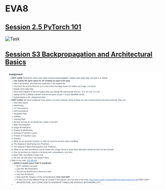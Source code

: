 # EVA8

## [Session 2.5 PyTorch 101](/S2.5_PyTorch_101/)

![Task](https://user-images.githubusercontent.com/5630870/211112238-b6512297-f5e5-4103-be3c-15577b09cfc4.png)


## [Session S3 Backpropagation and Architectural Basics](/S3_Backpropagation_Architectural_Basics/)


![Task](https://raw.githubusercontent.com/pandian-raja/EVA8/main/Resources/S3/task.png)
